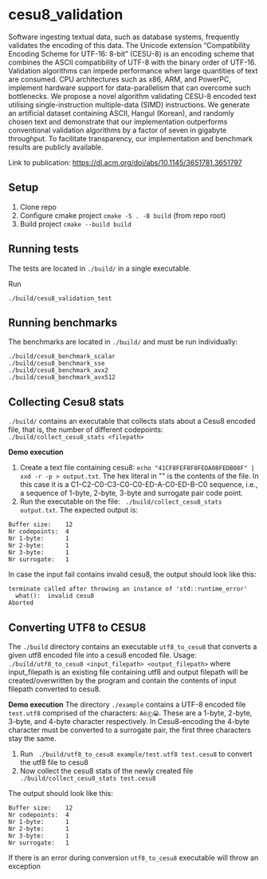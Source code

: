 # cesu8_validation
Software ingesting textual data, such as database systems, frequently validates the encoding of this data. The Unicode extension “Compatibility Encoding Scheme for UTF-16: 8-bit” (CESU-8) is an encoding scheme that combines the ASCII compatibility of UTF-8 with the binary order of UTF-16. Validation algorithms can impede performance when large quantities of text are consumed. CPU architectures such as x86, ARM, and PowerPC, implement hardware support for data-parallelism that can overcome such bottlenecks. We propose a novel algorithm validating CESU-8 encoded text utilising single-instruction multiple-data (SIMD) instructions. We generate an artificial dataset containing ASCII, Hangul (Korean), and randomly chosen text and demonstrate that our implementation outperforms conventional validation algorithms by a factor of seven in gigabyte throughput. To facilitate transparency, our implementation and benchmark results are publicly available.

Link to publication: https://dl.acm.org/doi/abs/10.1145/3651781.3651797
## Setup 
1. Clone repo
2. Configure cmake project `cmake -S . -B build` (from repo root)
3. Build project `cmake --build build`

## Running tests
The tests are located in `./build/` in a single executable.

Run
```
./build/cesu8_validation_test
```

## Running benchmarks
The benchmarks are located in `./build/` and must be run individually:
```
./build/cesu8_benchmark_scalar
./build/cesu8_benchmark_sse
./build/cesu8_benchmark_avx2
./build/cesu8_benchmark_avx512
```

## Collecting Cesu8 stats
`./build/` contains an executable that collects stats about a Cesu8 encoded file, that is, the number of different codepoints:
`./build/collect_cesu8_stats <filepath>`

**Demo execution**
1. Create a text file containing cesu8: `echo "41CF8FEF8F8FEDA08FEDB08F" | xxd -r -p > output.txt`. The hex literal in "" is the contents of the file. In this case it is a C1-C2-C0-C3-C0-C0-ED-A-C0-ED-B-C0 sequence, i.e., a sequence of 1-byte, 2-byte, 3-byte and surrogate pair code point.
2. Run the executable on the file: ` ./build/collect_cesu8_stats output.txt`. The expected output is:
```
Buffer size:    12
Nr codepoints:  4
Nr 1-byte:      1
Nr 2-byte:      1
Nr 3-byte:      1
Nr surrogate:   1
```

In case the input fail contains invalid cesu8, the output should look like this:
```
terminate called after throwing an instance of 'std::runtime_error'
  what():  invalid cesu8
Aborted
```
## Converting UTF8 to CESU8
The `./build` directory contains an executable `utf8_to_cesu8` that converts a given utf8 encoded file into a cesu8 encoded file.
Usage: `./build/utf8_to_cesu8 <input_filepath> <output_filepath>` where input_filepath is an existing file containing utf8 and output filepath will be created/overwritten by the program and contain the contents of input filepath converted to cesu8.

**Demo execution**
The directory `./example` contains a UTF-8 encoded file `test.utf8` comprised of the characters: `AéⒺ😀`.
These are a 1-byte, 2-byte, 3-byte, and 4-byte character respectively. In Cesu8-encoding the 4-byte character must be converted to a surrogate pair, the first three characters stay the same.
1. Run ` ./build/utf8_to_cesu8 example/test.utf8 test.cesu8` to convert the utf8 file to cesu8
2. Now collect the cesu8 stats of the newly created file ` ./build/collect_cesu8_stats test.cesu8`

The output should look like this:
```
Buffer size:    12
Nr codepoints:  4
Nr 1-byte:      1
Nr 2-byte:      1
Nr 3-byte:      1
Nr surrogate:   1
```

If there is an error during conversion `utf8_to_cesu8` executable will throw an exception
